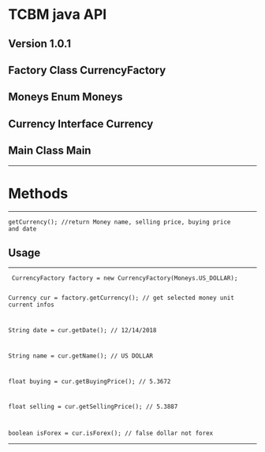 # TCBM java API

## Version 1.0.1

## Factory Class CurrencyFactory

## Moneys Enum Moneys

## Currency Interface Currency

## Main Class Main

<hr>

# Methods
<hr>

<code>getCurrency();        //return Money name, selling price, buying price and date</code>

## Usage
<hr>
<code> CurrencyFactory factory = new CurrencyFactory(Moneys.US_DOLLAR); 
  
  Currency cur = factory.getCurrency();     // get selected money unit current infos
  
  String date = cur.getDate();     // 12/14/2018
  
  String name = cur.getName();    // US DOLLAR
  
  float buying = cur.getBuyingPrice();   // 5.3672
  
  float selling = cur.getSellingPrice();   // 5.3887
  
  boolean isForex = cur.isForex();   // false dollar not forex</code>
  <hr>
  
            
